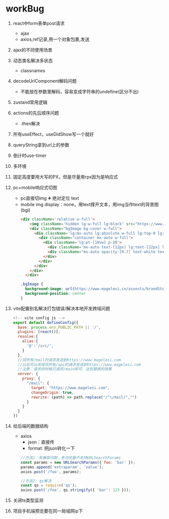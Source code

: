 # workBug
1. react中form表单post请求
    - ajax
    - axios,ref记录,用一个对象包裹,发送
2. ajax的不同使用场景
3. 动态类名解决多状态
    - classnames
4. decodeUrlComponent解码问题
    - 不能放在参数里解码，容易变成字符串的undefine(区分不出)
5. zustand常用逻辑
6. actions的先后顺序问题
    - .then解决
7. 所有useEffect，useDidShow写一个就好
8. queryString拿到url上的参数
9. 倒计时use-timer
10. 多环境
11. 固定高度要用大写的PX，但是尽量用rpx因为是响应式
12. pc+mobile响应式切图
    - pc直接切img ➕ 绝对定位 text
    - mobile img display：none，用text撑开文本，用img当作text的背景图(bgi)
      ```html
      <div className='relative w-full'>
          <img className='hidden lg:w-full lg:block' src="https://www.magelesi.cn/assests/brandStory/1-%E5%85%AC%E5%8F%B8%E6%84%BF%E6%99%AF%402x-tuya.jpg" alt="" />
          <div className="bgImage bg-cover w-full">
            <div className='lg:mx-auto lg:absolute w-full lg:top-0 lg:left-0'>
              <div className="container mx-auto w-full">
                <div className='lg:pt-[10vw] p-20'>
                  <div className='mx-auto text-[12px] lg:text-[22px] lg:mx-auto lg:w-30'><img src="https://www.magelesi.cn/assests/brandStory/%E7%BB%84%202.png" alt="" /></div>
                  <div className="mx-auto opacity-[0.7] text-white text-[12px] lg:text-[22px] lg:text-white lg:opacity-[0.7] lg:mx-auto lg:w-30">我们秉承着建立低碳、绿色、健康、舒适的人类环境的理念，以纳米材料为核心，结合芯片技术，将在技术和市场上不断创新发展；坚持以客户为中心，持续为客户创造长期价值，相互成就，共享未来。</div>
                </div>
              </div>
            </div>
          </div>
        </div>
      ```
      ```css
      .bgImage {
        background-image: url(https://www.magelesi.cn/assests/brandStory/honor%402x-tuya.jpg);
        background-position: center
      }
      ```

13. vite配置别名解决打包错误/解决本地开发跨域问题
      ```js
      <!-- vite config js -->
      export default defineConfig({
        base: process.env.PUBLIC_PATH || '/',
        plugins: [react()],
        resolve:{
          alias:{
            '@':'/src/',     
          }
        },
        //将所有/mail的请求发送到https://www.magelesi.com
        //以后可以改成将所有/api的请求发送到https://www.magelesi.com
        //注意：请求的时候只请求/main即可，达到替换的效果
        server: {
          proxy: {
            "/mail": {
              target: "https://www.magelesi.com",
              changeOrigin: true,
              rewrite: (path) => path.replace("/^\/mail/","")
            }
          }
        }
      })

      ```
14. 给后端的数据结构
    - axios
      - json：直接传
      - format: 把json转化一下
      ```js
      //方法1：有兼容问题，老浏览器不支持URLSearchParams
      const params = new URLSearchParams({ foo: 'bar' });
      params.append('extraparam', 'value');
      axios.post('/foo', params);
      ```
      ```js
      //方法2: qs解决
      const qs = require('qs');
      axios.post('/foo', qs.stringify({ 'bar': 123 }));
      ```
15. 关闭ts类型监测
16. 项目手机端预览要在同一局域网ip下